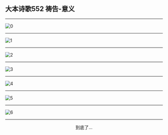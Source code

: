 
## 大本诗歌552 祷告-意义
        
<div id="aplayer0"></div>

---

<img alt="0" data-original="/data/d0552/0.png">

---

<img alt="1" data-original="/data/d0552/1.png">

---

<img alt="2" data-original="/data/d0552/2.png">

---

<img alt="3" data-original="/data/d0552/3.png">

---

<img alt="4" data-original="/data/d0552/4.png">

---

<img alt="5" data-original="/data/d0552/5.png">

---

<img alt="6" data-original="/data/d0552/6.png">

---

<p style="text-align: center">到底了...</p>

<script src="/js/dist-view.js"></script>

<script>
MAIN.id = 'd0552';
        
const ap0 = new APlayer({
    container: document.getElementById('aplayer0'),
    volume: 1,
    loop: 'none',
    preload: 'none',
    audio: [{
        name: '大本诗歌552.mp3',
        artist: '大本诗歌',
        url: 'https://res.wx.qq.com/voice/getvoice?mediaid=MzI0NTk3MDM5M18yMjQ3NDk0NDcw',
        cover: '/favicon'
    }]
});
</script>
